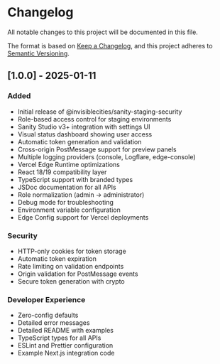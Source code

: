 # Changelog

All notable changes to this project will be documented in this file.

The format is based on [Keep a Changelog](https://keepachangelog.com/en/1.0.0/),
and this project adheres to [Semantic Versioning](https://semver.org/spec/v2.0.0.html).

## [1.0.0] - 2025-01-11

### Added
- Initial release of @invisiblecities/sanity-staging-security
- Role-based access control for staging environments
- Sanity Studio v3+ integration with settings UI
- Visual status dashboard showing user access
- Automatic token generation and validation
- Cross-origin PostMessage support for preview panels
- Multiple logging providers (console, Logflare, edge-console)
- Vercel Edge Runtime optimizations
- React 18/19 compatibility layer
- TypeScript support with branded types
- JSDoc documentation for all APIs
- Role normalization (admin → administrator)
- Debug mode for troubleshooting
- Environment variable configuration
- Edge Config support for Vercel deployments

### Security
- HTTP-only cookies for token storage
- Automatic token expiration
- Rate limiting on validation endpoints
- Origin validation for PostMessage events
- Secure token generation with crypto

### Developer Experience
- Zero-config defaults
- Detailed error messages
- Detailed README with examples
- TypeScript types for all APIs
- ESLint and Prettier configuration
- Example Next.js integration code